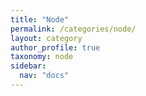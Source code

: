```yaml
---
title: "Node"
permalink: /categories/node/
layout: category
author_profile: true
taxonomy: node
sidebar:
  nav: "docs"
---
```

